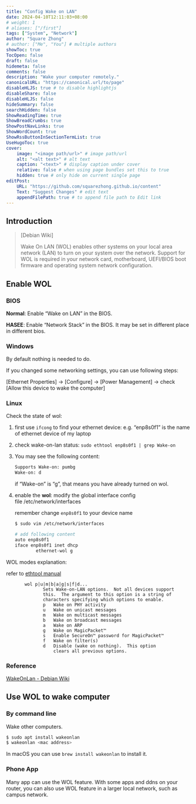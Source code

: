 ```yaml
---
title: "Config Wake on LAN"
date: 2024-04-10T12:11:03+08:00
# weight: 1
# aliases: ["/first"]
tags: ["System", "Network"]
author: "Square Zhong"
# author: ["Me", "You"] # multiple authors
showToc: true
TocOpen: false
draft: false
hidemeta: false
comments: false
description: "Wake your computer remotely."
canonicalURL: "https://canonical.url/to/page"
disableHLJS: true # to disable highlightjs
disableShare: false
disableHLJS: false
hideSummary: false
searchHidden: false
ShowReadingTime: true
ShowBreadCrumbs: true
ShowPostNavLinks: true
ShowWordCount: true
ShowRssButtonInSectionTermList: true
UseHugoToc: true
cover:
    image: "<image path/url>" # image path/url
    alt: "<alt text>" # alt text
    caption: "<text>" # display caption under cover
    relative: false # when using page bundles set this to true
    hidden: true # only hide on current single page
editPost:
    URL: "https://github.com/squarezhong.github.io/content"
    Text: "Suggest Changes" # edit text
    appendFilePath: true # to append file path to Edit link
---
```


## Introduction

> [Debian Wiki]
> 
> 
> Wake On LAN (WOL) enables other systems on your local area network (LAN) to turn on your system over the network. Support for WOL is required in your network card, motherboard, UEFI/BIOS boot firmware and operating system network configuration.
> 

## Enable WOL

### BIOS

**Normal**: Enable “Wake on LAN” in the BIOS.

**HASEE**: Enable “Network Stack” in the BIOS. It may be set in different place in different bios.

### Windows

By default nothing is needed to do.

If you changed some networking settings, you can use following steps:

[Ethernet Properties] → [Configure] → [Power Management] → check [Allow this device to wake the computer]

### Linux

Check the state of wol:

1. first use `ifcong` to find your ethernet device: e.g. “enp8s0f1” is the name of ethernet device of my laptop
2. check wake-on-lan status: 
`sudo ethtool enp8s0f1 | grep Wake-on`
3. You may see the following content:
    
    ```bash
    Supports Wake-on: pumbg
    Wake-on: d
    ```
    
    if “Wake-on” is “g”, that means you have already turned on wol.
    
4. enable the **wol**: modify the global interface config file /etc/network/interfaces
    
    remember change `enp8s0f1` to your device name
    
    ```bash
    $ sudo vim /etc/network/interfaces
    
    # add following content
    auto enp8s0f1
    iface enp8s0f1 inet dhcp
            ethernet-wol g
    ```
    

WOL modes explanation:

refer to [ethtool manual](https://man7.org/linux/man-pages/man8/ethtool.8.html)

```
       wol p|u|m|b|a|g|s|f|d...
              Sets Wake-on-LAN options.  Not all devices support
              this.  The argument to this option is a string of
              characters specifying which options to enable.
              p   Wake on PHY activity
              u   Wake on unicast messages
              m   Wake on multicast messages
              b   Wake on broadcast messages
              a   Wake on ARP
              g   Wake on MagicPacket™
              s   Enable SecureOn™ password for MagicPacket™
              f   Wake on filter(s)
              d   Disable (wake on nothing).  This option
                  clears all previous options.

```

### Reference

[WakeOnLan - Debian Wiki](https://wiki.debian.org/WakeOnLan#Checking_WOL)

## Use WOL to wake computer

### By command line

Wake other computers.

```python
$ sudo apt install wakeonlan
$ wakeonlan <mac address>
```

In macOS you can use `brew install wakeonlan` to install it.

### Phone App

Many app can use the WOL feature. With some apps and ddns on your router, you can also use WOL feature in a larger local network, such as campus network.